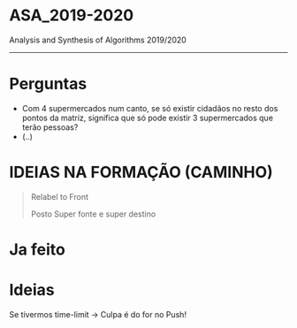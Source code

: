 # ASA_2019-2020
Analysis and Synthesis of Algorithms 2019/2020

------------------------------------

# Perguntas

- Com 4 supermercados num canto, se só existir cidadãos no resto dos pontos da matriz, significa que só pode existir 3 supermercados que terão pessoas?
- (..)

# IDEIAS NA FORMAÇÃO (CAMINHO)

> Relabel to Front
>
> Posto Super fonte e super destino

# Ja feito


# Ideias

Se tivermos time-limit -> Culpa é do for no Push!
